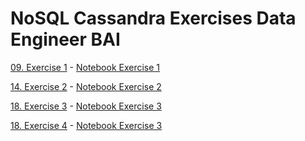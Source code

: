# NoSQL Cassandra Exercises Data Engineer BAI

[09. Exercise 1](https://www.bootcampai.org/courses/nanodegree-data-engineer/lesson/09-exercise-1/) - [Notebook Exercise 1](/Notebooks/Lesson%203%20Exercise%201%20Three%20Queries%20Three%20Tables.ipynb)

[14. Exercise 2](https://www.bootcampai.org/courses/nanodegree-data-engineer/lesson/14-exercise-2/) - [Notebook Exercise 2](/Notebooks/Lesson%203%20Exercise%202%20Primary%20Key-ANSWER%20KEY.ipynb)

[18. Exercise 3](https://www.bootcampai.org/courses/nanodegree-data-engineer/lesson/18-exercise-3/) - [Notebook Exercise 3](/Notebooks/Lesson%203%20Exercise%203%20Clustering%20Column.ipynb)

[18. Exercise 4](https://www.bootcampai.org/courses/nanodegree-data-engineer/lesson/22-exercise-4/) - [Notebook Exercise 3](/Notebooks/Lesson%203%20Exercise%204%20Using%20the%20WHERE%20Clause.ipynb)

